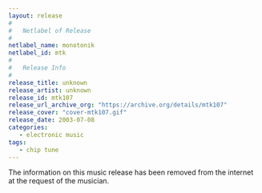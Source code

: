 ```yaml
---
layout: release
#
#   Netlabel of Release
#
netlabel_name: monotonik
netlabel_id: mtk
#
#   Release Info
#
release_title: unknown
release_artist: unknown
release_id: mtk107
release_url_archive_org: "https://archive.org/details/mtk107"
release_cover: "cover-mtk107.gif"
release_date: 2003-07-08
categories:
   - electronic music
tags:
   - chip tune
---
```

The information on this music release has been removed from the internet at the request of the musician.



